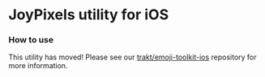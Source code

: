 # JoyPixels utility for iOS


### How to use

This utility has moved! Please see our [trakt/emoji-toolkit-ios](https://www.github.com/trakt/emoji-toolkit-ios) repository for more information.

